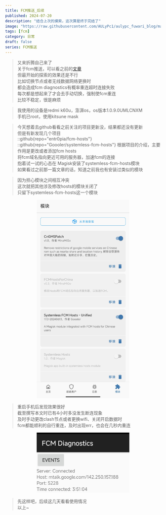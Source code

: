 ```yaml
---
title: FCM推送_后续
published: 2024-07-20
description: "结合上次的摸索，这次算是终于完结了"
image: "https://raw.githubusercontent.com/AULyPc1/aulypc_fuwari_blog/main/picture/mypic/data/fcm/20240720202816.jpg"
tags: [fcm]
category: 日常
draft: false
series: FCM推送
---
```


> 又来折腾自己来了  
> 关于fcm推送，可以看之前的[文章](https://blog.aulypc0x0.online/posts/fcm_push/)  
> 但最开始的探索的效果还是不行  
> 比如切换节点或者无线数据网络更换时  
> 都会造成fcm diagnostics有概率重连超时连接失败  
> 每次都是想起来了才会去手动切换，强制使fcm重连  
> 比较不稳定，很是麻烦  

> 我使用的设备是redmi k60u，澎湃os，os版本1.0.9.0UMLCNXM  
> 手机已root，使用kitsune mask  

> 今天想着去github看看之前关注的项目更新没，结果都还没有更新  
> 但是有新发现几个项目  
::github{repo="entr0pia/fcm-hosts"}
::github{repo="Goooler/systemless-fcm-hosts"}
> 根据项目的介绍，主要作用是更改或者添加fcm hosts  
> 将fcm域名指向更近可用的服务器，加速fcm的连接  
> 抱着试一试的心态在 Magisk安装了systemless-fcm-hosts模块  
> 如果看过之前那一篇文章的话，知道之前我也有安装过类似的模块  

> 因为担心模块之间相互冲突  
> 这次就把其他涉及修改hosts的模块关闭了  
> 只留下systemless-fcm-hosts这一个模块  
<center><td><img src="https://raw.githubusercontent.com/AULyPc1/aulypc_fuwari_blog/main/picture/mypic/data/fcm/20240720203150.jpg" border=0 width=300 height="" title="nayuta"></td></center>

> 重启手机后发现效果很好  
> 截至撰写本文时已有4小时多没发生断连现象  
> 及时手动更改clash节点或者更换wifi、关闭开启数据时  
> fcm都能顺利的自行重连，及时出现err，也会在几秒内重连  
<center><td><img src="https://raw.githubusercontent.com/AULyPc1/aulypc_fuwari_blog/main/picture/mypic/data/fcm/20240720202816.jpg" border=0 width=300 height="" title="nayuta"></td></center>

> 先这样吧，后续这几天看看使用情况  
> 以上~  